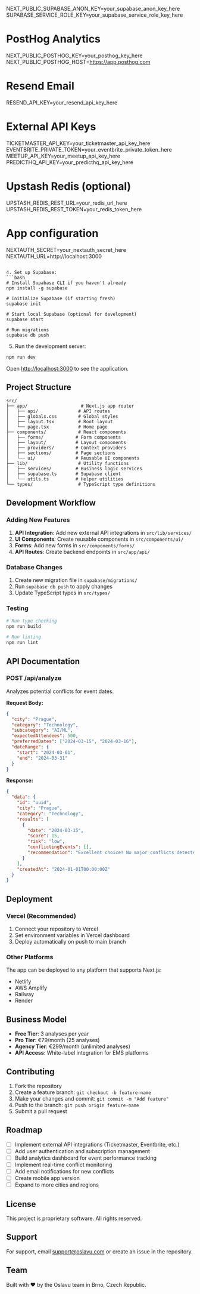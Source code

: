 NEXT_PUBLIC_SUPABASE_ANON_KEY=your_supabase_anon_key_here
SUPABASE_SERVICE_ROLE_KEY=your_supabase_service_role_key_here

# PostHog Analytics
NEXT_PUBLIC_POSTHOG_KEY=your_posthog_key_here
NEXT_PUBLIC_POSTHOG_HOST=https://app.posthog.com

# Resend Email
RESEND_API_KEY=your_resend_api_key_here

# External API Keys
TICKETMASTER_API_KEY=your_ticketmaster_api_key_here
EVENTBRITE_PRIVATE_TOKEN=your_eventbrite_private_token_here
MEETUP_API_KEY=your_meetup_api_key_here
PREDICTHQ_API_KEY=your_predicthq_api_key_here

# Upstash Redis (optional)
UPSTASH_REDIS_REST_URL=your_redis_url_here
UPSTASH_REDIS_REST_TOKEN=your_redis_token_here

# App configuration
NEXTAUTH_SECRET=your_nextauth_secret_here
NEXTAUTH_URL=http://localhost:3000
```

4. Set up Supabase:
```bash
# Install Supabase CLI if you haven't already
npm install -g supabase

# Initialize Supabase (if starting fresh)
supabase init

# Start local Supabase (optional for development)
supabase start

# Run migrations
supabase db push
```

5. Run the development server:
```bash
npm run dev
```

Open [http://localhost:3000](http://localhost:3000) to see the application.

## Project Structure

```
src/
├── app/                    # Next.js app router
│   ├── api/               # API routes
│   ├── globals.css        # Global styles
│   ├── layout.tsx         # Root layout
│   └── page.tsx           # Home page
├── components/            # React components
│   ├── forms/            # Form components
│   ├── layout/           # Layout components
│   ├── providers/        # Context providers
│   ├── sections/         # Page sections
│   └── ui/               # Reusable UI components
├── lib/                   # Utility functions
│   ├── services/         # Business logic services
│   ├── supabase.ts       # Supabase client
│   └── utils.ts          # Helper utilities
└── types/                 # TypeScript type definitions
```

## Development Workflow

### Adding New Features

1. **API Integration**: Add new external API integrations in `src/lib/services/`
2. **UI Components**: Create reusable components in `src/components/ui/`
3. **Forms**: Add new forms in `src/components/forms/`
4. **API Routes**: Create backend endpoints in `src/app/api/`

### Database Changes

1. Create new migration file in `supabase/migrations/`
2. Run `supabase db push` to apply changes
3. Update TypeScript types in `src/types/`

### Testing

```bash
# Run type checking
npm run build

# Run linting
npm run lint
```

## API Documentation

### POST /api/analyze

Analyzes potential conflicts for event dates.

**Request Body:**
```json
{
  "city": "Prague",
  "category": "Technology",
  "subcategory": "AI/ML",
  "expectedAttendees": 500,
  "preferredDates": ["2024-03-15", "2024-03-16"],
  "dateRange": {
    "start": "2024-03-01",
    "end": "2024-03-31"
  }
}
```

**Response:**
```json
{
  "data": {
    "id": "uuid",
    "city": "Prague",
    "category": "Technology",
    "results": [
      {
        "date": "2024-03-15",
        "score": 15,
        "risk": "low",
        "conflictingEvents": [],
        "recommendation": "Excellent choice! No major conflicts detected."
      }
    ],
    "createdAt": "2024-01-01T00:00:00Z"
  }
}
```

## Deployment

### Vercel (Recommended)

1. Connect your repository to Vercel
2. Set environment variables in Vercel dashboard
3. Deploy automatically on push to main branch

### Other Platforms

The app can be deployed to any platform that supports Next.js:
- Netlify
- AWS Amplify
- Railway
- Render

## Business Model

- **Free Tier**: 3 analyses per year
- **Pro Tier**: €79/month (25 analyses)
- **Agency Tier**: €299/month (unlimited analyses)
- **API Access**: White-label integration for EMS platforms

## Contributing

1. Fork the repository
2. Create a feature branch: `git checkout -b feature-name`
3. Make your changes and commit: `git commit -m "Add feature"`
4. Push to the branch: `git push origin feature-name`
5. Submit a pull request

## Roadmap

- [ ] Implement external API integrations (Ticketmaster, Eventbrite, etc.)
- [ ] Add user authentication and subscription management
- [ ] Build analytics dashboard for event performance tracking
- [ ] Implement real-time conflict monitoring
- [ ] Add email notifications for new conflicts
- [ ] Create mobile app version
- [ ] Expand to more cities and regions

## License

This project is proprietary software. All rights reserved.

## Support

For support, email support@oslavu.com or create an issue in the repository.

## Team

Built with ❤️ by the Oslavu team in Brno, Czech Republic.